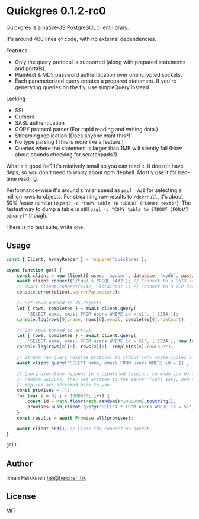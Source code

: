 # Quickgres 0.1.2-rc0

Quickgres is a native-JS PostgreSQL client library.

It's around 400 lines of code, with no external dependencies.

Features
 * Only the query protocol is supported (along with prepared statements and portals).
 * Plaintext & MD5 password authentication over unencrypted sockets.
 * Each parameterized query creates a prepared statement. If you're generating queries on the fly, use simpleQuery instead.

Lacking
 * SSL
 * Cursors
 * SASL authentication
 * COPY protocol parser (For rapid reading and writing data.)
 * Streaming replication (Does anyone want this?)
 * No type parsing (This is more like a feature.)
 * Queries where the statement is larger than 1MB will silently fail (How about bounds checking for scratchpads?)

What's it good for? It's relatively small so you can read it. It doesn't have deps, so you don't need to worry about npm dephell. Mostly use it for bed-time reading.

Performance-wise it's around similar speed as `psql -Az0` for selecting a million rows to objects. For streaming raw results to `/dev/null`, it's about 50% faster (similar to `psql -c "COPY table TO STDOUT (FORMAT text)"`). The fastest way to dump a table is still `psql -c "COPY table to STDOUT (FORMAT binary)"` though.

There is no test suite, write one.


## Usage 

```javascript
const { Client, ArrayReader } = require('quickgres'); 

async function go() {
    const client = new Client({ user: 'myuser', database: 'mydb', password: 'mypass' });
    await client.connect('/tmp/.s.PGSQL.5432'); // Connect to a UNIX socket.
    // await client.connect(5432, 'localhost'); // Connect to a TCP socket.
    console.error(client.serverParameters);

    // Get rows parsed to JS objects.
    let { rows, completes } = await client.query(
        'SELECT name, email FROM users WHERE id = $1', ['1234']);
    console.log(rows[0].name, rows[0].email, completes[0].rowCount);

    // Get rows parsed to arrays.
    let { rows, completes } = await client.query(
        'SELECT name, email FROM users WHERE id = $1', ['1234'], new ArrayReader());
    console.log(rows[0][0], rows[0][1], completes[0].rowCount);

    // Stream raw query results protocol to stdout (why waste cycles on parsing data...)
    await client.query('SELECT name, email FROM users WHERE id = $1', ['1234'], process.stdout);

    // Query execution happens in a pipelined fashion, so when you do a million 
    // random SELECTs, they get written to the server right away, and the server
    // replies are streamed back to you.
    const promises = [];
    for (var i = 0; i < 1000000; i++) {
        const id = Math.floor(Math.random()*1000000).toString();
        promises.push(client.query('SELECT * FROM users WHERE id = $1', [id]));
    }
    const results = await Promise.all(promises);

    await client.end(); // Close the connection socket.
}

go();
```

## Author
Ilmari Heikkinen <hei@heichen.hk>

## License
MIT